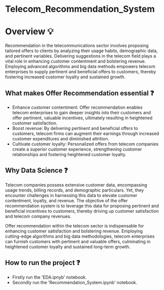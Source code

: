 # Telecom_Recommendation_System

# Overview 💡

Recommendation in the telecommunications sector involves proposing tailored offers to clients by analyzing their usage habits, demographic data, and pertinent variables. Delivering suggestions in the telecom field plays a vital role in enhancing customer contentment and bolstering revenue. Employing advanced algorithms and big data methods empowers telecom enterprises to supply pertinent and beneficial offers to customers, thereby fostering increased customer loyalty and sustained growth.

## What makes Offer Recommendation essential ❓
-  Enhance customer contentment: Offer recommendation enables telecom enterprises to gain deeper insights into their customers and offer pertinent, valuable incentives, ultimately resulting in heightened customer satisfaction.
-  Boost revenue: By delivering pertinent and beneficial offers to customers, telecom firms can augment their earnings through increased customer expenditures and diminished attrition.
-  Cultivate customer loyalty: Personalized offers from telecom companies create a superior customer experience, strengthening customer relationships and fostering heightened customer loyalty.

## Why Data Science ❓

Telecom companies possess extensive customer data, encompassing usage trends, billing records, and demographic particulars. Yet, they encounter challenges in harnessing this data to elevate customer contentment, loyalty, and revenue. The objective of the offer recommendation system is to leverage this data for proposing pertinent and beneficial incentives to customers, thereby driving up customer satisfaction and telecom company revenues.

Offer recommendation within the telecom sector is indispensable for enhancing customer satisfaction and bolstering revenue. Employing cutting-edge algorithms and big data methodologies, telecom enterprises can furnish customers with pertinent and valuable offers, culminating in heightened customer loyalty and sustained long-term growth.

## How to run the project ❓

-  Firstly run the 'EDA.ipnyb' notebook.
-  Secondly run the 'Recommendation_System.ipynb' notebook.

